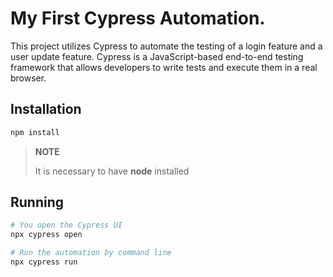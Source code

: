 # My First Cypress Automation.

This project utilizes Cypress to automate the testing of a login feature and a user update feature. Cypress is a JavaScript-based end-to-end testing framework that allows developers to write tests and execute them in a real browser.

## Installation
```bash
npm install
```
> **NOTE**
> 
> It is necessary to have **node** installed

## Running
```bash
# You open the Cypress UI
npx cypress open

# Run the automation by command line
npx cypress run
```
